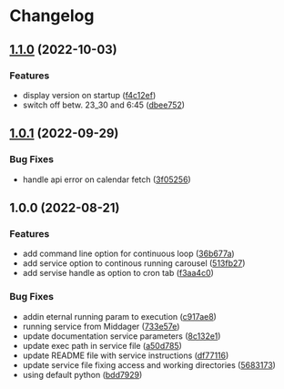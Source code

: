 # Changelog

## [1.1.0](https://github.com/stenjo/Middager/compare/v1.0.1...v1.1.0) (2022-10-03)


### Features

* display version on startup ([f4c12ef](https://github.com/stenjo/Middager/commit/f4c12efd16baeedb2cfa83f0f3f8bb0c7cd7098b))
* switch off betw. 23_30 and 6:45 ([dbee752](https://github.com/stenjo/Middager/commit/dbee7524ef15cb920c17bee0cea60e5d95a71136))

## [1.0.1](https://github.com/stenjo/Middager/compare/v1.0.0...v1.0.1) (2022-09-29)


### Bug Fixes

* handle api error on calendar fetch ([3f05256](https://github.com/stenjo/Middager/commit/3f052563afe7cef1d080b80a2ebfb285287afbbf))

## 1.0.0 (2022-08-21)


### Features

* add command line option for continuous loop ([36b677a](https://github.com/stenjo/Middager/commit/36b677a61f930e44b53430e63fcdcd8ebc03dd66))
* add service option to continous running carousel ([513fb27](https://github.com/stenjo/Middager/commit/513fb279ce4a9ba8f9194607108d41411c11535f))
* add servise handle as option to cron tab ([f3aa4c0](https://github.com/stenjo/Middager/commit/f3aa4c0c8ed95600f66cced4e05edf40ecfd008a))


### Bug Fixes

* addin eternal running param to execution ([c917ae8](https://github.com/stenjo/Middager/commit/c917ae880cad5cbff271b5df11fdb81a40279cc8))
* running service from Middager ([733e57e](https://github.com/stenjo/Middager/commit/733e57ecfa239fccafc4550884f94cd2264d481b))
* update documentation service parameters ([8c132e1](https://github.com/stenjo/Middager/commit/8c132e100b5394c77f719558cc759f5dd45a3bfa))
* update exec path in service file ([a50d785](https://github.com/stenjo/Middager/commit/a50d785d51017964d764bb6b4e580b25f237c679))
* update README file with service instructions ([df77116](https://github.com/stenjo/Middager/commit/df7711611a07b693e6d9ab23678152a4c9fe9526))
* update service file fixing access and working directories ([5683173](https://github.com/stenjo/Middager/commit/5683173d3a4b6955b7b62841edafb60e71274f70))
* using default python ([bdd7929](https://github.com/stenjo/Middager/commit/bdd7929c47478677fe0fd042d1056739b383e2c3))
